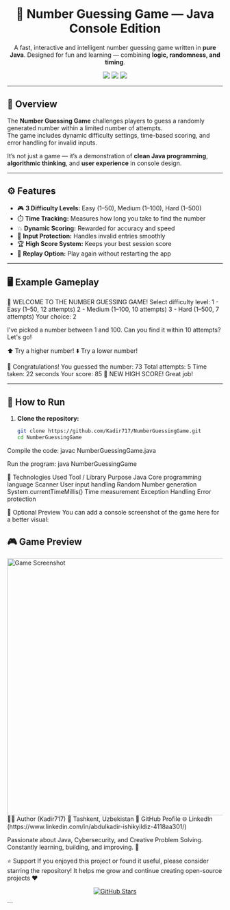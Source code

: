 <h1 align="center">🎯 Number Guessing Game — Java Console Edition</h1>

<p align="center">
A fast, interactive and intelligent number guessing game written in <b>pure Java</b>.  
Designed for fun and learning — combining <b>logic, randomness, and timing</b>.  
</p>

<p align="center">
  <img src="https://img.shields.io/badge/Language-Java-red?style=for-the-badge"/>
  <img src="https://img.shields.io/badge/Status-Completed-success?style=for-the-badge"/>
  <img src="https://img.shields.io/badge/Version-1.0-blue?style=for-the-badge"/>
</p>

---

## 🧠 Overview

The **Number Guessing Game** challenges players to guess a randomly generated number within a limited number of attempts.  
The game includes dynamic difficulty settings, time-based scoring, and error handling for invalid inputs.  

It’s not just a game — it’s a demonstration of **clean Java programming**, **algorithmic thinking**, and **user experience** in console design.

---

## ⚙️ Features

- 🎮 **3 Difficulty Levels:** Easy (1–50), Medium (1–100), Hard (1–500)  
- ⏱️ **Time Tracking:** Measures how long you take to find the number  
- 💥 **Dynamic Scoring:** Rewarded for accuracy and speed  
- 🚫 **Input Protection:** Handles invalid entries smoothly  
- 🏆 **High Score System:** Keeps your best session score  
- 💬 **Replay Option:** Play again without restarting the app

---

## 🖥️ Example Gameplay

🎯 WELCOME TO THE NUMBER GUESSING GAME!
Select difficulty level:
1 - Easy (1–50, 12 attempts)
2 - Medium (1–100, 10 attempts)
3 - Hard (1–500, 7 attempts)
Your choice: 2

I've picked a number between 1 and 100.
Can you find it within 10 attempts? Let's go!

⬆️ Try a higher number!
⬇️ Try a lower number!

🎉 Congratulations! You guessed the number: 73
Total attempts: 5
Time taken: 22 seconds
Your score: 85
🥇 NEW HIGH SCORE! Great job!

---

## 🚀 How to Run

1. **Clone the repository:**
   ```bash
   git clone https://github.com/Kadir717/NumberGuessingGame.git
   cd NumberGuessingGame

Compile the code:
javac NumberGuessingGame.java

Run the program:
java NumberGuessingGame


🧩 Technologies Used
Tool / Library	Purpose
Java	Core programming language
Scanner	User input handling
Random	Number generation
System.currentTimeMillis()	Time measurement
Exception Handling	Error protection



📸 Optional Preview
You can add a console screenshot of the game here for a better visual:


## 🎮 Game Preview
<img src="screenshot.png" alt="Game Screenshot" width="600"/>
👨‍💻 Author
(Kadir717)
📍 Tashkent, Uzbekistan
💼 GitHub Profile
🌐 LinkedIn (https://www.linkedin.com/in/abdulkadir-ishikyildiz-4118aa301/)

Passionate about Java, Cybersecurity, and Creative Problem Solving.
Constantly learning, building, and improving. 🚀

⭐ Support
If you enjoyed this project or found it useful, please consider starring the repository!
It helps me grow and continue creating open-source projects ❤️

<p align="center"> <a href="https://github.com/Kadir717/NumberGuessingGame"> <img src="https://img.shields.io/github/stars/Kadir717/NumberGuessingGame?style=social" alt="GitHub Stars"> </a> </p> ```